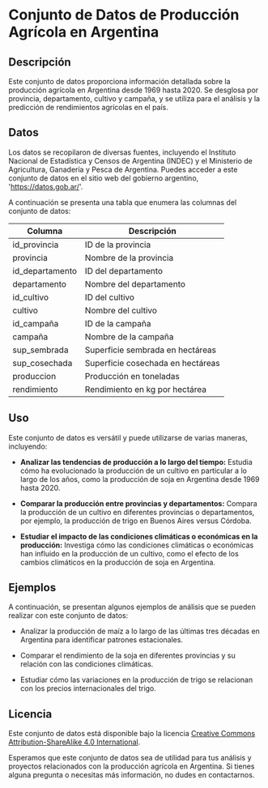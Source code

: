 # Conjunto de Datos de Producción Agrícola en Argentina

## Descripción

Este conjunto de datos proporciona información detallada sobre la producción agrícola en Argentina desde 1969 hasta 2020. Se desglosa por provincia, departamento, cultivo y campaña, y se utiliza para el análisis y la predicción de rendimientos agrícolas en el país.

## Datos

Los datos se recopilaron de diversas fuentes, incluyendo el Instituto Nacional de Estadística y Censos de Argentina (INDEC) y el Ministerio de Agricultura, Ganadería y Pesca de Argentina. Puedes acceder a este conjunto de datos en el sitio web del gobierno argentino, 'https://datos.gob.ar/'.

A continuación se presenta una tabla que enumera las columnas del conjunto de datos:

| Columna          | Descripción                                       |
|------------------|---------------------------------------------------|
| id_provincia     | ID de la provincia                                |
| provincia        | Nombre de la provincia                            |
| id_departamento  | ID del departamento                               |
| departamento     | Nombre del departamento                           |
| id_cultivo       | ID del cultivo                                   |
| cultivo          | Nombre del cultivo                               |
| id_campaña       | ID de la campaña                                 |
| campaña          | Nombre de la campaña                             |
| sup_sembrada     | Superficie sembrada en hectáreas                  |
| sup_cosechada    | Superficie cosechada en hectáreas                 |
| produccion       | Producción en toneladas                           |
| rendimiento      | Rendimiento en kg por hectárea                   |

## Uso

Este conjunto de datos es versátil y puede utilizarse de varias maneras, incluyendo:

- **Analizar las tendencias de producción a lo largo del tiempo:** Estudia cómo ha evolucionado la producción de un cultivo en particular a lo largo de los años, como la producción de soja en Argentina desde 1969 hasta 2020.

- **Comparar la producción entre provincias y departamentos:** Compara la producción de un cultivo en diferentes provincias o departamentos, por ejemplo, la producción de trigo en Buenos Aires versus Córdoba.

- **Estudiar el impacto de las condiciones climáticas o económicas en la producción:** Investiga cómo las condiciones climáticas o económicas han influido en la producción de un cultivo, como el efecto de los cambios climáticos en la producción de soja en Argentina.

## Ejemplos

A continuación, se presentan algunos ejemplos de análisis que se pueden realizar con este conjunto de datos:

- Analizar la producción de maíz a lo largo de las últimas tres décadas en Argentina para identificar patrones estacionales.

- Comparar el rendimiento de la soja en diferentes provincias y su relación con las condiciones climáticas.

- Estudiar cómo las variaciones en la producción de trigo se relacionan con los precios internacionales del trigo.

## Licencia

Este conjunto de datos está disponible bajo la licencia [Creative Commons Attribution-ShareAlike 4.0 International](https://creativecommons.org/licenses/by-sa/4.0/).

Esperamos que este conjunto de datos sea de utilidad para tus análisis y proyectos relacionados con la producción agrícola en Argentina. Si tienes alguna pregunta o necesitas más información, no dudes en contactarnos.

